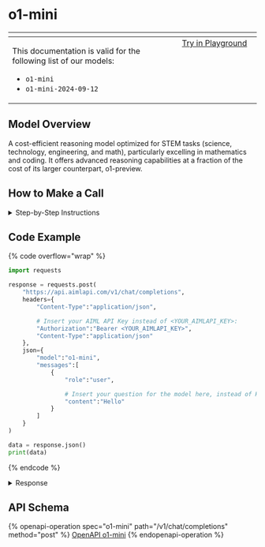 # o1-mini

<table data-header-hidden data-full-width="true"><thead><tr><th width="546.4443969726562" valign="top"></th><th width="202.666748046875" valign="top"></th></tr></thead><tbody><tr><td valign="top"><div data-gb-custom-block data-tag="hint" data-style="info" class="hint hint-info"><p>This documentation is valid for the following list of our models:</p><ul><li><code>o1-mini</code></li><li><code>o1-mini-2024-09-12</code></li></ul></div></td><td valign="top"><a href="https://aimlapi.com/app/?model=o1-mini&#x26;mode=chat" class="button primary">Try in Playground</a></td></tr></tbody></table>

## Model Overview

A cost-efficient reasoning model optimized for STEM tasks (science, technology, engineering, and math), particularly excelling in mathematics and coding. It offers advanced reasoning capabilities at a fraction of the cost of its larger counterpart, o1-preview.

## How to Make a Call

<details>

<summary>Step-by-Step Instructions</summary>

### :digit\_one:  Setup You Can’t Skip

:black\_small\_square:  [**Create an Account**](https://aimlapi.com/app/sign-up): Visit the AI/ML API website and create an account (if you don’t have one yet).\
:black\_small\_square:  [**Generate an API Key**](https://aimlapi.com/app/keys): After logging in, navigate to your account dashboard and generate your API key. Ensure that key is enabled on UI.

### &#x20;:digit\_two:  Copy the code example

Below, you'll find [a code example](o1-mini.md#code-example) that shows how to structure the request. Choose the code snippet in your preferred programming language and copy it into your development environment.

### :digit\_three:  Modify the code example

:black\_small\_square:  Replace `<YOUR_AIMLAPI_KEY>` with your actual AI/ML API key from your account.\
:black\_small\_square:  Insert your question or request into the `content` field—this is what the model will respond to.

### :digit\_four:  <sup><sub><mark style="background-color:yellow;">(Optional)<mark style="background-color:yellow;"><sub></sup> Adjust other optional parameters if needed

Only `model` and `messages` are required parameters for this model (and we’ve already filled them in for you in the example), but you can include optional parameters if needed to adjust the model’s behavior. Below, you can find the corresponding [API schema](o1-mini.md#api-schema), which lists all available parameters along with notes on how to use them.

### :digit\_five:  Run your modified code

Run your modified code in your development environment. Response time depends on various factors, but for simple prompts it rarely exceeds a few seconds.

{% hint style="success" %}
If you need a more detailed walkthrough for setting up your development environment and making a request step by step — feel free to use our [Quickstart guide](../../../quickstart/setting-up.md).
{% endhint %}

</details>

## Code Example

{% code overflow="wrap" %}
```python
import requests

response = requests.post(
    "https://api.aimlapi.com/v1/chat/completions",
    headers={
        "Content-Type":"application/json", 

        # Insert your AIML API Key instead of <YOUR_AIMLAPI_KEY>:
        "Authorization":"Bearer <YOUR_AIMLAPI_KEY>",
        "Content-Type":"application/json"
    },
    json={
        "model":"o1-mini",
        "messages":[
            {
                "role":"user",

                # Insert your question for the model here, instead of Hello:
                "content":"Hello"
            }
        ]
    }
)

data = response.json()
print(data)
```
{% endcode %}

<details>

<summary>Response</summary>

{% code overflow="wrap" %}
```json5
{'id': 'chatcmpl-BKKnquKIY17xB6bAmtOLHdcyaGX8t', 'object': 'chat.completion', 'choices': [{'index': 0, 'finish_reason': 'stop', 'message': {'role': 'assistant', 'content': 'Hello! 😊 How can I help you today?', 'refusal': None, 'annotations': []}}], 'created': 1744186226, 'model': 'o1-mini-2024-09-12', 'usage': {'prompt_tokens': 57, 'completion_tokens': 2167, 'total_tokens': 2224, 'prompt_tokens_details': {'cached_tokens': 0, 'audio_tokens': 0}, 'completion_tokens_details': {'reasoning_tokens': 64, 'audio_tokens': 0, 'accepted_prediction_tokens': 0, 'rejected_prediction_tokens': 0}}, 'system_fingerprint': 'fp_e8044cf94c'}

```
{% endcode %}

</details>

## API Schema

{% openapi-operation spec="o1-mini" path="/v1/chat/completions" method="post" %}
[OpenAPI o1-mini](https://raw.githubusercontent.com/aimlapi/api-docs/refs/heads/main/docs/api-references/text-models-llm/OpenAI/o1-mini.json)
{% endopenapi-operation %}

